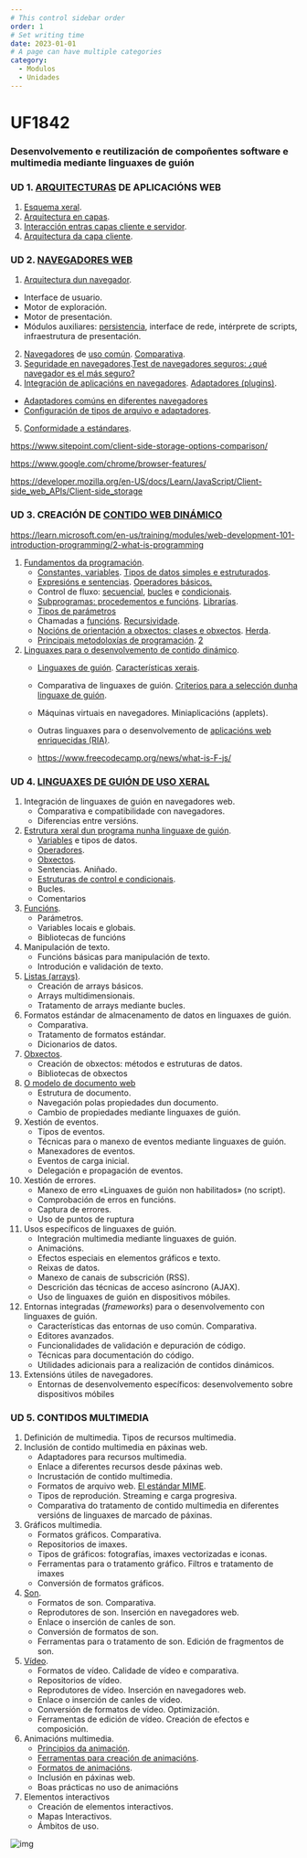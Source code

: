 ```yaml
---
# This control sidebar order
order: 1
# Set writing time
date: 2023-01-01
# A page can have multiple categories
category:
  - Modulos
  - Unidades
---
```



# UF1842

### Desenvolvemento e reutilización de compoñentes software e  multimedia mediante linguaxes de guión

<!-- ### 90h 19/01/23-13/02/23 -->

### UD 1. [ARQUITECTURAS](https://www.disrupciontecnologica.com/capas-y-niveles-diseno-y-confusion/) DE APLICACIÓNS WEB

1. [Esquema xeral](https://www.educba.com/layered-architecture/).
2. [Arquitectura en capas](https://www.cloudflare.com/learning/ddos/glossary/open-systems-interconnection-model-osi/).
3. [Interacción entras capas cliente e servidor](https://developer.mozilla.org/en-US/docs/Learn/Server-side/First_steps/Client-Server_overview).
4. [Arquitectura](https://www.freecodecamp.org/news/osi-model-networking-layers-explained-in-plain-english/)[ da capa cliente](https://www.disrupciontecnologica.com/arquitectura-de-servicios-web/).

### UD 2. [NAVEGADORES WEB](https://web.dev/howbrowserswork/)

1.  [Arquitectura dun navegador](https://dev.to/mahmoudessam/the-architecture-of-web-browsers-1o1k).
   - Interface de usuario.
   - Motor de exploración.
   - Motor de presentación.
   - Módulos auxiliares: [persistencia](https://www.sitepoint.com/client-side-storage-options-comparison/), interface de rede, intérprete de scripts, infraestrutura de presentación.
2.  [Navegadores](https://www.osi.es/es/navegadores) de [uso común](https://kinsta.com/es/cuota-mercado-mundial-navegadores/). [Comparativa](https://www.mozilla.org/es-ES/firefox/browsers/compare/).
3.  [Seguridade en navegadores](https://www.osi.es/es/navegadores).[Test de navegadores seguros: ¿qué navegador es el más seguro?](https://www.ionos.es/digitalguide/online-marketing/vender-en-internet/comparativa-de-navegadores-seguros/)
4.  [Integración de aplicacións en navegadores](https://www.astera.com/es/tipo/blog/integraci%C3%B3n-de-aplicaciones/). [Adaptadores (plugins)](https://www.ionos.es/digitalguide/paginas-web/desarrollo-web/como-instalar-add-ons/).
   - [Adaptadores comúns en diferentes navegadores](https://protege.la/5-complementos-plugins-basicos-para-tu-navegador/)
   - [Configuración de tipos de arquivo e adaptadores](https://dinahosting.com/blog/que-es-un-plugin-y-para-que-sirve/).
5. [Conformidade a estándares](https://www.inesem.es/revistadigital/informatica-y-tics/estandares-web/).

https://www.sitepoint.com/client-side-storage-options-comparison/

https://www.google.com/chrome/browser-features/

https://developer.mozilla.org/en-US/docs/Learn/JavaScript/Client-side_web_APIs/Client-side_storage

### UD 3. CREACIÓN DE [CONTIDO WEB DINÁMICO](https://www.wearecontent.com/blog/marketing-de-contenidos/contenidos-dinamicos)

https://learn.microsoft.com/en-us/training/modules/web-development-101-introduction-programming/2-what-is-programming

1. [Fundamentos da programación](https://www.codealo.dev/cursos/fundamentos-de-programacion).
   - [Constantes, variables](https://www.freecodecamp.org/news/differences-between-var-let-const-javascript/). [Tipos de datos simples e estruturados](https://desarrolloweb.com/articulos/tipos-datos-programacion.html).
   - [Expresións e sentencias](https://desarrolloweb.com/articulos/expresiones-instruccion-programacion.html). [Operadores básicos.](https://desarrolloweb.com/articulos/operadores-operandos-programacion)
   - Control de fluxo: [secuencial](https://desarrolloweb.com/articulos/2199.php), [bucles](https://desarrolloweb.com/articulos/2249.php) e [condicionais](https://desarrolloweb.com/articulos/2225.php).
   - [Subprogramas: procedementos e funcións](https://desarrolloweb.com/articulos/subprogramacion-funciones.html). [Librarías](https://desarrolloweb.com/articulos/listado-distintos-framework-javascript.html).
   - [Tipos de parámetros](https://developer.mozilla.org/es/docs/Web/JavaScript/Data_structures.)
   - Chamadas a [funcións](https://www.freecodecamp.org/news/understanding-functions-in-javascript/). [Recursividade](https://desarrolloweb.com/articulos/funciones-recursivas-recursividad.html).
   - [Nocións de orientación a obxectos: clases e obxectos](https://www.freecodecamp.org/news/object-oriented-programming-javascript/). [Herda](https://desarrolloweb.com/articulos/herencia-en-programacion-orientada-objetos.html).
   - [Principais metodoloxías de programación](https://www.obsbusiness.school/blog/metodologia-de-programacion-definicion-tipos-y-aplicacion). [2](https://asana.com/es/resources/project-management-methodologies)
2. [Linguaxes para o desenvolvemento de contido dinámico](https://www.um.es/docencia/barzana/DAWEB/2017-18/daweb-tema-13-paginas-web-dinamicas.html).
   - [Linguaxes de guión](https://kinsta.com/es/blog/lenguajes-script/). [Características xerais](https://www.ionos.es/digitalguide/paginas-web/desarrollo-web/que-son-los-lenguajes-de-scripting/).
   - Comparativa de linguaxes de guión. [Criterios para a selección dunha linguaxe de guión](https://blog.educacionit.com/2018/04/10/4-criterios-para-elegir-tu-primer-lenguaje-de-programacion/).
   - Máquinas virtuais en navegadores. Miniaplicacións (applets).
   - Outras linguaxes para o desenvolvemento de [aplicacións web enriquecidas (RIA)](https://es.wikipedia.org/wiki/Rich_Internet_application).

   - https://www.freecodecamp.org/news/what-is-F-js/

### UD 4. [LINGUAXES DE GUIÓN DE USO XERAL](https://kinsta.com/es/blog/lenguajes-script/)

1. Integración de linguaxes de guión en navegadores web.
   - Comparativa e compatibilidade con navegadores.
   - Diferencias entre versións.
2. [Estrutura xeral dun programa nunha linguaxe de guión](https://developer.mozilla.org/en-US/docs/Learn/Getting_started_with_the_web/JavaScript_basics).
   - [Variables](https://developer.mozilla.org/es/docs/Learn/JavaScript/First_steps/Variables) e tipos de datos.
   - [Operadores](https://developer.mozilla.org/es/docs/Web/JavaScript/Reference/Operators).
   - [Obxectos](https://developer.mozilla.org/es/docs/Learn/JavaScript/Objects).
   - Sentencias. Aniñado.
   - [Estruturas de control e condicionais](https://developer.mozilla.org/es/docs/Learn/JavaScript/Building_blocks).
   - Bucles. 
   - Comentarios
3. [Funcións](https://developer.mozilla.org/en-US/docs/Learn/JavaScript/Building_blocks/Functions).
   - Parámetros.
   - Variables locais e globais.
   - Bibliotecas de funcións
4. Manipulación de texto.
   - Funcións básicas para manipulación de texto.
   - Introdución e validación de texto.
5. [Listas (arrays)](https://developer.mozilla.org/es/docs/Learn/JavaScript/First_steps/Arrays).
   - Creación de arrays básicos.
   - Arrays multidimensionais. 
   - Tratamento de arrays mediante bucles.
6. Formatos estándar de almacenamento de datos en linguaxes de guión.
   - Comparativa. 
   - Tratamento de formatos estándar.
   - Dicionarios de datos.
7. [Obxectos](https://www.freecodecamp.org/news/object-oriented-programming-javascript/).
   - Creación de obxectos: métodos e estruturas de datos.
   - Bibliotecas de obxectos
8. [O modelo de documento web](https://developer.mozilla.org/en-US/docs/Web/API/Document_Object_Model/Introduction)
   - Estrutura de documento.
   - Navegación polas propiedades dun documento.
   - Cambio de propiedades mediante linguaxes de guión.
9. Xestión de eventos.
   - Tipos de eventos.
   - Técnicas para o manexo de eventos mediante linguaxes de guión.
   - Manexadores de eventos.
   - Eventos de carga inicial.
   - Delegación e propagación de eventos.
10. Xestión de errores.
    - Manexo de erro «Linguaxes de guión non habilitados» (no script).
    - Comprobación de erros en funcións.
    - Captura de errores.
    - Uso de puntos de ruptura
11. Usos específicos de linguaxes de guión.
    - Integración multimedia mediante linguaxes de guión.
    - Animacións.
    - Efectos especiais en elementos gráficos e texto.
    - Reixas de datos.
    - Manexo de canais de subscrición (RSS).
    - Descrición das técnicas de acceso asíncrono (AJAX).
    - Uso de linguaxes de guión en dispositivos móbiles.
12. Entornas integradas (*frameworks*) para o desenvolvemento con linguaxes de guión.
    - Características das entornas de uso común. Comparativa.
    - Editores avanzados.
    - Funcionalidades de validación e depuración de código.
    - Técnicas para documentación do código.
    - Utilidades adicionais para a realización de contidos dinámicos.
13. Extensións  útiles de navegadores.
    - Entornas de desenvolvemento específicos: desenvolvemento sobre dispositivos móbiles

### UD 5. CONTIDOS MULTIMEDIA

1. Definición de multimedia. Tipos de recursos multimedia.
2. Inclusión de contido multimedia en páxinas web.
   - Adaptadores para recursos multimedia.
   - Enlace a diferentes recursos desde páxinas web.
   - Incrustación de contido multimedia.
   - Formatos de arquivo web. [El estándar MIME](https://developer.mozilla.org/es/docs/Web/HTTP/Basics_of_HTTP/MIME_Types).
   - Tipos de reprodución. Streaming e carga progresiva.
   - Comparativa do tratamento de contido multimedia en diferentes versións de linguaxes de marcado de páxinas.
3. Gráficos multimedia.
   - Formatos gráficos. Comparativa.
   - Repositorios de imaxes.
   - Tipos de gráficos: fotografías, imaxes vectorizadas e iconas.
   - Ferramentas para o tratamento gráfico. Filtros e tratamento de imaxes
   - Conversión de formatos gráficos.
4. [Son](https://developer.mozilla.org/en-US/docs/Learn/JavaScript/Client-side_web_APIs/Video_and_audio_APIs).
   - Formatos de son. Comparativa.
   - Reprodutores de son. Inserción en navegadores web.
   - Enlace o inserción de canles de son.
   - Conversión de formatos de son.
   - Ferramentas para o tratamento de son. Edición de fragmentos de son.
5. [Vídeo](https://developer.mozilla.org/en-US/docs/Learn/JavaScript/Client-side_web_APIs/Video_and_audio_APIs).
   - Formatos de vídeo. Calidade de vídeo e comparativa.
   - Repositorios de vídeo.
   - Reprodutores de vídeo. Inserción en navegadores web.
   - Enlace o inserción de canles de vídeo.
   - Conversión de formatos de vídeo. Optimización.
   - Ferramentas de edición de vídeo. Creación de efectos e composición.
6. Animacións multimedia.
   - [Principios da animación](https://www.adobe.com/es/creativecloud/animation/discover/principles-of-animation.html).
   - [Ferramentas para creación de animacións](https://fixthephoto.com/best-free-2d-animation-software.html).
   - [Formatos de animacións](https://graphicdesign.stackexchange.com/questions/39613/whats-the-best-way-to-animate-an-illustration-for-the-web).
   - Inclusión en páxinas web.
   - Boas prácticas no uso de animacións
7. Elementos interactivos
   - Creación de elementos interactivos.
   - Mapas Interactivos.
   - Ámbitos de uso.

![img](https://miso-4208-labs.gitlab.io/book/assets/browser-arch.png)



<!--

## DATOS IDENTIFICATIVOS DA UNIDADE FORMATIVA

##### 

##### Familia profesional INFORMÁTICA E COMUNICACIÓNS

Área Profesional Desenvolvemento.
Certificado de profesionalidad DESARROLLO DE APLICACIÓNS CON TECNOLOXÍAS WEB. Nivel 3

#### Módulo formativo Programación web na entorna cliente. Duración 180

### UF1842: DESENVOLVEMENTO E REUTILIZACIÓN DE COMPOÑENTE SOFTWARE E MULTIMEDIA MEDIANTE LINGUAXES DE GUIÓN

DURACIÓN 90h 



Resto de unidades formativas que completan o módulo:

- Elaboración de documentos web mediante linguaxes de marcas. 60h.
- Aplicacións técnicas de usabilidade e accesibilidade na entorna cliente. 30h.

Apartado A: REFERENTE DE COMPETENCIA
  Esta unidade formativa se corresponde coa RP2 e RP3.
  Apartado B: ESPECIFICACIÓN DAS CAPACIDADES E CONTIDOS

  Capacidades e criterios de avaliación
  C1: Crear compoñentes software mediante ferramentas e linguaxes de guión utilizando técnicas de desenvolvemento estruturado.
  CE1.1 Nun suposto práctico, no que se pide crear e manter compoñentes software na entorna do cliente mediante
  ferramentas de desenvolvemento e linguaxes de guión dispoñendo de documentación de deseño detallado:
  – Crear e arquivar compoñentes software.
  – Modificar e eliminar compoñentes software.
  – Depurar e verificar os compoñentes software elaborados.
  CE1.2 Relacionar a funcionalidade do compoñente software a desenvolver cas técnicas de desenvolvemento estruturado estándares para cumprir la funcionalidade do compoñente software.
  CE1.3 Formular estruturas de datos e fluxo de control mediante linguaxes de guión segundo a funcionalidade do compoñente software a desenvolver.
  CE1.4 Crear procedementos e funcións adecuados á funcionalidade do compoñente software a desenvolver utilizando linguaxes de guión.
  CE1.5 Documentar o compoñente software desenvolto segundo especificacións de deseño.
  C2: Crear e manipular compoñentes multimedia utilizando linguaxes de guión e ferramentas específicas.
  CE2.1 Identificar os formatos estándares de distribución e utilización das compoñentes multimedia, son, vídeo, ilustracións,
  fotografías, entre outros para a súa integración en documentos da entorna cliente.
  CE2.2 Desenvolver animacións e interactividades en compoñentes multimedia mediante linguaxes de guión específicos segundo
  especificacións dadas.
  CE2.3 Crear ou manipular compoñentes multimedia mediante ferramentas específicas para adecuar os contidos aos formatos
  indicados nas especificacións recibidas.
  CE2.4 Nun suposto práctico no que se conta con un documento web, compoñentes multimedia e especificacións de deseño do
  produto final:
  – Analizar os formatos dos compoñentes multimedia orixinais.
  – Realizar os axustes nos formatos dos compoñentes multimedia para alcanzar os parámetros de rendementos requiridos nas especificacións.
  – Desenvolver os procesos de interactividade definidos nas especificacións.
  – Integrar os compoñentes multimedia no documento da entorna cliente.
  – Verificar a integración e funcionalidade dos compoñentes segundo as especificacións de deseño.
  C3: Seleccionar compoñentes de software xa desenvoltos segundo a súa funcionalidade para integralos en documentos.
  CE3.1 Analizar os requisitos de uso de compoñentes software para ser utilizados polo documento na entorna do cliente.
  CE3.2 Enxertar compoñentes software de aplicación de cliente que serán usados polo documento na entorna do cliente.
  CE3.3 En supostos prácticos, nos que se pide seleccionar compoñentes de software xa desenvoltos para integralos en
  documentos ferramentas de desenvolvemento e linguaxes de guión partindo de documentación de deseño detallado:
  – Integrar compoñentes de software orientados a técnicas de xestión de arquivos no servidor.
  – Integrar compoñentes de software que permitan a xestión de erros.
  – Integrar compoñentes de software para almacenar información de tipo dicionario.
  – Integrar compoñentes de software para controlar e validar a información introducida polo usuario.
  – Integrar compoñentes de software para visualizar información referente ao sistema de arquivos no servidor.
  – Integrar compoñentes de software para permitir efectos dinámicos relacionados co documento ou dispositivo utilizado.
  – Integrar compoñentes de software para utilizar outras funcionalidades no documento desenvolto.
  – Verificar que as funcionalidades provistas polo compoñente coinciden coas esperadas e que non se producen conflitos
  co resto dos compoñentes do sistema.





---



#### Xaneiro

| L                                                            | M                                                            | W                                                            | X                                                            | V                                                            | s    | d    |
| ------------------------------------------------------------ | ------------------------------------------------------------ | ------------------------------------------------------------ | ------------------------------------------------------------ | ------------------------------------------------------------ | ---- | ---- |
| 2                                                            | 3                                                            | 4                                                            | 5                                                            | :x:                                                          |      |      |
| 9                                                            | 10                                                           | 11                                                           | 12                                                           | 13                                                           |      |      |
| 16                                                           | 17                                                           | 18                                                           | **19**<br/>&rarr; Presentación.:clock1030:<br/>&rarr; Desenvolvemento e reutilización de compoñentes<br/>&rarr; Linguaxes de guión.<br/>UF1842<br/> | **20**<br/>&rarr; Presentación.:clock1030:<br/>&rarr; Desenvolvemento e reutilización de compoñentes<br/>&rarr; Linguaxes de guión.<br/>UF1842<br/> |      |      |
| **23**<br/>&rarr; Presentación.:clock1030:<br/>&rarr; Desenvolvemento e reutilización de compoñentes<br/>&rarr; Linguaxes de guión.<br/>UF1842<br/> | **24**<br/>&rarr; Presentación.:clock1030:<br/>&rarr; Desenvolvemento e reutilización de compoñentes<br/>&rarr; Linguaxes de guión.<br/>UF1842<br/> | **25**<br/>&rarr; Presentación.:clock1030:<br/>&rarr; Desenvolvemento e reutilización de compoñentes<br/>&rarr; Linguaxes de guión.<br/>UF1842<br/> | **26**<br/>&rarr; Presentación.:clock1030:<br/>&rarr; Desenvolvemento e reutilización de compoñentes<br/>&rarr; Linguaxes de guión.<br/>UF1842<br/> | **27**<br/>&rarr; Presentación.:clock1030:<br/>&rarr; Desenvolvemento e reutilización de compoñentes<br/>&rarr; Linguaxes de guión.<br/>UF1842<br/> |      |      |
| **30**<br/>&rarr; Presentación.:clock1030:<br/>&rarr; Desenvolvemento e reutilización de compoñentes<br/>&rarr; Linguaxes de guión.<br/>UF1842<br/> | **31**<br/>&rarr; Presentación.:clock1030:<br/>&rarr; Desenvolvemento e reutilización de compoñentes<br/>&rarr; Linguaxes de guión.<br/>UF1842<br/> |                                                              |                                                              |                                                              |      |      |

#### Febreiro

| L                                                            | M                                                            | W                                                            | X                                                            | V                                                            | s    | d    |
| ------------------------------------------------------------ | ------------------------------------------------------------ | ------------------------------------------------------------ | ------------------------------------------------------------ | ------------------------------------------------------------ | ---- | ---- |
|                                                              |                                                              | **1**<br/>&rarr; Presentación.:clock1030:<br/>&rarr; Desenvolvemento e reutilización de compoñentes<br/>&rarr; Linguaxes de guión.<br/>UF1842<br/> | **2**<br/>&rarr; Presentación.:clock1030:<br/>&rarr; Desenvolvemento e reutilización de compoñentes<br/>&rarr; Linguaxes de guión.<br/>UF1842<br/> | **3**<br/>&rarr; Presentación.:clock1030:<br/>&rarr; Desenvolvemento e reutilización de compoñentes<br/>&rarr; Linguaxes de guión.<br/>UF1842<br/> |      |      |
| **6**<br/>&rarr; Presentación.:clock1030:<br/>&rarr; Desenvolvemento e reutilización de compoñentes<br/>&rarr; Linguaxes de guión.<br/>UF1842<br/> | **7**<br/>&rarr; Presentación.:clock1030:<br/>&rarr; Desenvolvemento e reutilización de compoñentes<br/>&rarr; Linguaxes de guión.<br/>UF1842<br/> | **8**<br/>&rarr;Desenvolvemento e reutilización de compoñentes<br/>&rarr; Linguaxes de guión.<br/>UF1842<br/> | **9**<br/>&rarr; Presentación.:clock1030:<br/>&rarr; Desenvolvemento e reutilización de compoñentes<br/>&rarr; Linguaxes de guión.<br/>UF1842<br/> | **10**<br/>&rarr; Presentación.:clock1030:<br/>&rarr; Desenvolvemento e reutilización de compoñentes<br/>&rarr; Linguaxes de guión.<br/>UF1842<br/> |      |      |
| **11**<br/>&rarr; Desenvolvemento e reutilización de compoñentes<br/>&rarr; Linguaxes de guión.<br/>UF1842<br/> | **12**<br/>&rarr; Desenvolvemento e reutilización de compoñentes<br/>&rarr; Linguaxes de guión.<br/>UF1842<br/> | **13**<br/>&rarr; Desenvolvemento e reutilización de compoñentes<br/>&rarr; Linguaxes de guión.<br/>&rarr; Proba avaliación teórica.:clock1030:<br/>UF1842<br/> |                                                              |                                                              |      |      |
|                                                              |                                                              |                                                              |                                                              |                                                              |      |      |
|                                                              |                                                              |                                                              |                                                              |                                                              |      |      |

Probas prácticas:

Despois de realizar distintos exemplos de paxina web o alumnado debe poder realizar un documento HTML perfectamente estruturado, segundo os estándares

- Crear un sitio básico con html5+cs+js seguindo as indicacións dadas.

  - Recoñecer as linguaxes de marcado e empregalas para estruturar e difundir contidos web.

  - Crear elementos interactivos, responsivos, accesibles,
  
    -->